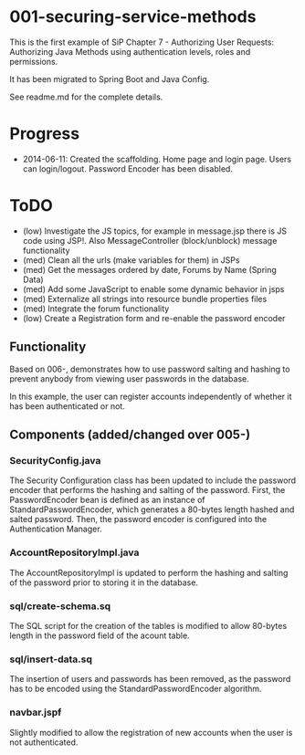 # 001-securing-service-methods

This is the first example of SiP Chapter 7 - Authorizing User Requests:
    Authorizing Java Methods using authentication levels, roles and permissions.
    
It has been migrated to Spring Boot and Java Config.
        
See readme.md for the complete details.				

# Progress

* 2014-06-11: Created the scaffolding. Home page and login page. Users can login/logout. Password Encoder has been disabled.

# ToDO

* (low)  Investigate the JS topics, for example in message.jsp there is JS code using JSP!. Also MessageController (block/unblock) message functionality
* (med)  Clean all the urls (make variables for them) in JSPs
* (med)  Get the messages ordered by date, Forums by Name (Spring Data)
* (med)  Add some JavaScript to enable some dynamic behavior in jsps
* (med)  Externalize all strings into resource bundle properties files
* (med)  Integrate the forum functionality
* (low)  Create a Registration form and re-enable the password encoder


## Functionality
Based on 006-, demonstrates how to use password salting and hashing to prevent anybody from viewing user passwords in the database.

In this example, the user can register accounts independently of whether it has been authenticated or not.

## Components (added/changed over 005-)

### SecurityConfig.java
The Security Configuration class has been updated to include the password encoder that performs the hashing and salting of the password. First, the PasswordEncoder bean is defined as an instance of StandardPasswordEncoder, which generates a 80-bytes length hashed and salted password.
Then, the password encoder is configured into the Authentication Manager.

### AccountRepositoryImpl.java
The AccountRepositoryImpl is updated to perform the hashing and salting of the password prior to storing it in the database.

### sql/create-schema.sq
The SQL script for the creation of the tables is modified to allow 80-bytes length in the password field of the acount table.

### sql/insert-data.sq
The insertion of users and passwords has been removed, as the password has to be encoded using the StandardPasswordEncoder algorithm.

### navbar.jspf
Slightly modified to allow the registration of new accounts when the user is not authenticated.
